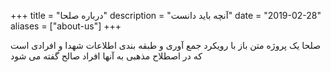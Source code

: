 +++
title = "درباره صلحا"
description = "آنچه باید دانست"
date = "2019-02-28"
aliases = ["about-us"]
+++

صلحا یک پروژه متن باز با رویکرد جمع آوری و طبقه بندی اطلاعات شهدا و افرادی است که در اصطلاح مذهبی به آنها افراد صالح گفته می شود
